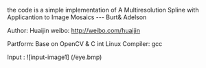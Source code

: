 
the code is a simple  implementation of  A Multiresolution Spline with Applicantion to Image Mosaics --- Burt& Adelson

   Author: Huaijin 
    weibo: http://weibo.com/huaijin 

 Partform: Base on OpenCV & C int Linux 
 Compiler: gcc

 Input :
 ![input-image1] (/eye.bmp)
